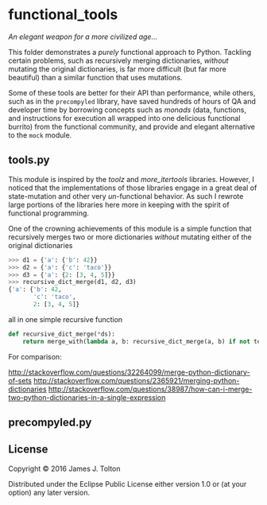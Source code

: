 # functional_tools

_An elegant weapon for a more civilized age..._

This folder demonstrates a _purely_ functional approach to Python.  Tackling certain problems, such as recursively
merging dictionaries, _without_ mutating the original dictionaries, is far more difficult (but far more beautiful) than
a similar function that uses mutations.

Some of these tools are better for their API than performance, while others, such as in the `precompyled` library, have saved
hundreds of hours of QA and developer time by borrowing concepts such as _monads_ (data, functions, and instructions for
execution all wrapped into one delicious functional burrito) from the functional community, and provide and elegant alternative to the `mock` module.

## tools.py
This module is inspired by the _toolz_ and _more_itertools_ libraries.
However, I noticed that the implementations of those libraries engage in a great deal of state-mutation and other
very _un_-functional behavior.  As such I rewrote large portions of the libraries
here more in keeping with the spirit of functional programming.

One of the crowning achievements of this module is a simple function that recursively merges two or more
dictionaries _without_ mutating either of the original dictionaries

```python
>>> d1 = {'a': {'b': 42}}
>>> d2 = {'a': {'c': 'taco'}}
>>> d3 = {'a': {2: [3, 4, 5]}}
>>> recursive_dict_merge(d1, d2, d3)
{'a': {'b': 42,
       'c': 'taco',
       2: [3, 4, 5]}
```
all in one simple recursive function
```python
def recursive_dict_merge(*ds):
    return merge_with(lambda a, b: recursive_dict_merge(a, b) if not terminal_dicts(a, b) else merge(a, b), *ds)
```

For comparison:

http://stackoverflow.com/questions/32264099/merge-python-dictionary-of-sets
http://stackoverflow.com/questions/2365921/merging-python-dictionaries
http://stackoverflow.com/questions/38987/how-can-i-merge-two-python-dictionaries-in-a-single-expression

## precompyled.py


## License

Copyright © 2016 James J. Tolton

Distributed under the Eclipse Public License either version 1.0 or (at
your option) any later version.
